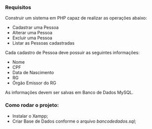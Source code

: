 ### Requisitos
Construir um sistema em PHP capaz de realizar as operações abaixo:

- Cadastrar uma Pessoa
- Alterar uma Pessoa
- Excluir uma Pessoa
- Listar as Pessoas cadastradas

Cada cadastro de Pessoa deve possuir as seguintes informações:

- Nome
- CPF
- Data de Nascimento
- RG
- Órgão Emissor do RG

As informações devem ser salvas em Banco de Dados MySQL.

### Como rodar o projeto:
- Instalar o Xampp; 
- Criar Base de Dados conforme o arquivo *bancodedados.sql*; 
